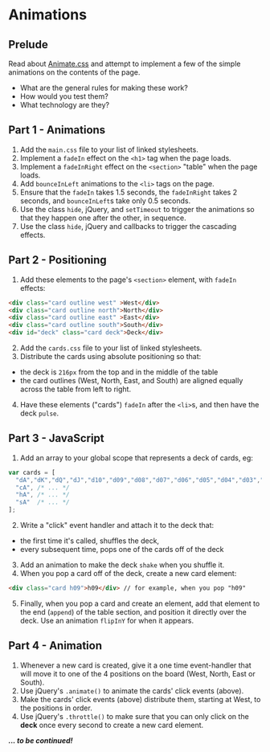 # Animations

## Prelude

Read about [Animate.css](http://daneden.github.io/animate.css/) and attempt
to implement a few of the simple animations on the contents of the page.

- What are the general rules for making these work?
- How would you test them?
- What technology are they?

## Part 1 - Animations

1. Add the `main.css` file to your list of linked stylesheets.
1. Implement a `fadeIn` effect on the `<h1>` tag when the page loads.
1. Implement a `fadeInRight` effect on the `<section>` "table" when the page
   loads.
1. Add `bounceInLeft` animations to the `<li>` tags on the page.
1. Ensure that the `fadeIn` takes 1.5 seconds, the `fadeInRight` takes 2
   seconds, and `bounceInLeft`s take only 0.5 seconds.
1. Use the class `hide`, jQuery, and `setTimeout` to trigger the animations so
   that they happen one after the other, in sequence.
1. Use the class `hide`, jQuery and callbacks to trigger the cascading effects.

## Part 2 - Positioning

1. Add these elements to the page's `<section>` element, with `fadeIn` effects:
```html
<div class="card outline west" >West</div>
<div class="card outline north">North</div>
<div class="card outline east" >East</div>
<div class="card outline south">South</div>
<div id="deck" class="card deck">Deck</div>
```
2. Add the `cards.css` file to your list of linked stylesheets.
3. Distribute the cards using absolute positioning so that:
  - the deck is `216px` from the top and in the middle of the table
  - the card outlines (West, North, East, and South) are aligned
    equally across the table from left to right.
4. Have these elements ("cards") `fadeIn` after the `<li>`s, and then
   have the deck `pulse`.

## Part 3 - JavaScript

1. Add an array to your global scope that represents a deck of cards, eg:
```javascript
var cards = [
  "dA","dK","dQ","dJ","d10","d09","d08","d07","d06","d05","d04","d03","d02",
  "cA", /* ... */
  "hA", /* ... */
  "sA"  /* ... */
];
```
2. Write a "click" event handler and attach it to the deck that:
  - the first time it's called, shuffles the deck,
  - every subsequent time, pops one of the cards off of the deck
3. Add an animation to make the deck `shake` when you shuffle it.
4. When you pop a card off of the deck, create a new card element:
```html
<div class="card h09">h09</div> // for example, when you pop "h09"
```
5. Finally, when you pop a card and create an element, add that element to the
   end (`append`) of the table section, and position it directly over the deck.
   Use an animation `flipInY` for when it appears.

## Part 4 - Animation

1. Whenever a new card is created, give it a one time event-handler that
   will move it to one of the 4 positions on the board (West, North, East or
   South).
1. Use jQuery's `.animate()` to animate the cards' click events (above).
1. Make the cards' click events (above) distribute them, starting at
   West, to the positions in order.
1. Use jQuery's `.throttle()` to make sure that you can only click on the
   **deck** once every second to create a new card element.

***... to be continued!***

